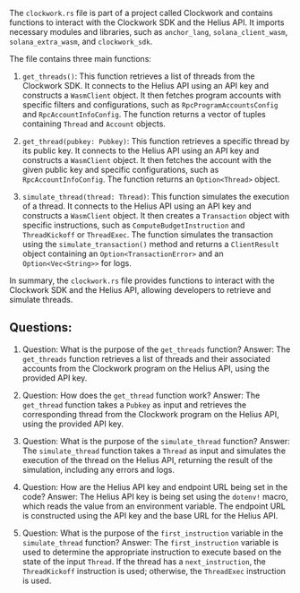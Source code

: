 The `clockwork.rs` file is part of a project called Clockwork and contains functions to interact with the Clockwork SDK and the Helius API. It imports necessary modules and libraries, such as `anchor_lang`, `solana_client_wasm`, `solana_extra_wasm`, and `clockwork_sdk`.

The file contains three main functions:

1. `get_threads()`: This function retrieves a list of threads from the Clockwork SDK. It connects to the Helius API using an API key and constructs a `WasmClient` object. It then fetches program accounts with specific filters and configurations, such as `RpcProgramAccountsConfig` and `RpcAccountInfoConfig`. The function returns a vector of tuples containing `Thread` and `Account` objects.

2. `get_thread(pubkey: Pubkey)`: This function retrieves a specific thread by its public key. It connects to the Helius API using an API key and constructs a `WasmClient` object. It then fetches the account with the given public key and specific configurations, such as `RpcAccountInfoConfig`. The function returns an `Option<Thread>` object.

3. `simulate_thread(thread: Thread)`: This function simulates the execution of a thread. It connects to the Helius API using an API key and constructs a `WasmClient` object. It then creates a `Transaction` object with specific instructions, such as `ComputeBudgetInstruction` and `ThreadKickoff` or `ThreadExec`. The function simulates the transaction using the `simulate_transaction()` method and returns a `ClientResult` object containing an `Option<TransactionError>` and an `Option<Vec<String>>` for logs.

In summary, the `clockwork.rs` file provides functions to interact with the Clockwork SDK and the Helius API, allowing developers to retrieve and simulate threads.
## Questions: 
 1. Question: What is the purpose of the `get_threads` function?
   Answer: The `get_threads` function retrieves a list of threads and their associated accounts from the Clockwork program on the Helius API, using the provided API key.

2. Question: How does the `get_thread` function work?
   Answer: The `get_thread` function takes a `Pubkey` as input and retrieves the corresponding thread from the Clockwork program on the Helius API, using the provided API key.

3. Question: What is the purpose of the `simulate_thread` function?
   Answer: The `simulate_thread` function takes a `Thread` as input and simulates the execution of the thread on the Helius API, returning the result of the simulation, including any errors and logs.

4. Question: How are the Helius API key and endpoint URL being set in the code?
   Answer: The Helius API key is being set using the `dotenv!` macro, which reads the value from an environment variable. The endpoint URL is constructed using the API key and the base URL for the Helius API.

5. Question: What is the purpose of the `first_instruction` variable in the `simulate_thread` function?
   Answer: The `first_instruction` variable is used to determine the appropriate instruction to execute based on the state of the input `Thread`. If the thread has a `next_instruction`, the `ThreadKickoff` instruction is used; otherwise, the `ThreadExec` instruction is used.
    